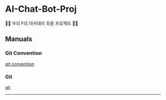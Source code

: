 # AI-Chat-Bot-Proj

🚧🚧 우리 FIS 아카데미 최종 프로젝트 🚧🚧

## Manuals

### Git Convention

[git convention](./Manual/gitConvention.md)

### Git

[git](./Manual/git.md)

---
